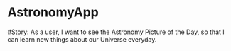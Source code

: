 # AstronomyApp

#Story:
As a user, I want to see the Astronomy Picture of the Day, so that I can learn new things about our Universe everyday.
